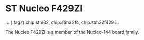 ST Nucleo F429ZI
================

::: {.tags}
chip:stm32, chip:stm32f4, chip:stm32f429
:::

The Nucleo F429ZI is a member of the Nucleo-144 board family.
